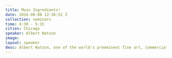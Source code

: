 ```yaml
---
title: Main Ingredients!
date: 2016-08-08 12:36:52 Z
collection: seminars
time: 4:30 - 5:15
cities: Chicago
speaker: Albert Watson
image: 
layout: speaker
desc: Albert Watson, one of the world's preeminent fine art, commercial and fashion photographers will share some of the main ingredients that make his shooting work. Albert will help you gain perspective, collect knowledge, and find inspiration with his unique photographic view.
---
```


